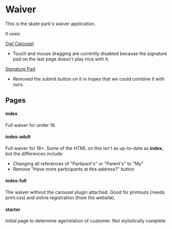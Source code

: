 Waiver
======

This is the skate park's waiver application.

It uses:

[Owl Carousel](https://github.com/OwlFonk/OwlCarousel) 
- Touch and mouse dragging are currently disabled because the signature pad on the last page doesn't play nice with it.

[Signature Pad](https://github.com/szimek/signature_pad)
- Removed the submit button on it in hopes that we could combine it with ours.


## Pages

#### index

Full waiver for under 18.

#### index-adult

Full waiver for 18+. Some of the HTML on this isn't as up-to-date as **index**, but the differences include:
- Changing all references of "Partipant's" or "Parent's" to "My"
- Remove "Have more participants at this address?" button

#### index-full

The waiver without the carousel plugin attached. Good for printouts (needs print.css) and online registration (from the website).

#### starter

Initial page to determine age/relation of customer. Not stylistically complete.
